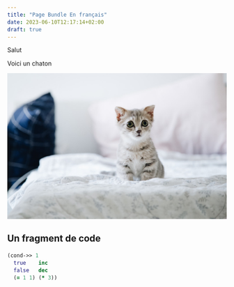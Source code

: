 ```yaml
---
title: "Page Bundle En français"
date: 2023-06-10T12:17:14+02:00
draft: true
---
```


Salut 

Voici un chaton

![chaton](./images/kitty.jpg)

## Un fragment de code

```clojure
(cond->> 1
  true    inc
  false   dec
  (= 1 1) (* 3))
```

